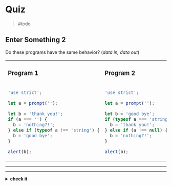 # Quiz

> #todo

## Enter Something 2

Do these programs have the same behavior? (_data in, data out_)

<table>
<tr>
<td>

### Program 1

</td>
<td>

### Program 2

</td>
</tr>
<tr>
<td>

```js
'use strict';

let a = prompt('');

let b = 'thank you!';
if (a === '') {
  b = 'nothing?!';
} else if (typeof a !== 'string') {
  b = 'good bye';
}

alert(b);
```

</td>
<td>

```js
'use strict';

let a = prompt('');

let b = 'good bye';
if (typeof a === 'string' && a !== '') {
  b = 'thank you!';
} else if (a !== null) {
  b = 'nothing?!';
}

alert(b);
```

</td>
</tr>
</table>

---

---

<details>
<summary><strong>check it</strong></summary>
<br>

✔ Yup!

</details>
